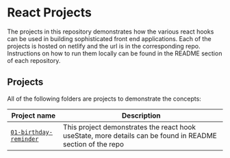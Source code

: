 # React Projects

The projects in this repository demonstrates how the various react hooks can be used in building sophisticated front end applications. Each of the projects is hosted on netlify and the url is in the corresponding repo. Instructions on how to run them locally can be found in the README section of each repository.

## Projects
All of the following folders are projects to demonstrate the concepts:

| Project name | Description |
| ------------ | ----------- |
| [`01-birthday-reminder`](https://github.com/horpeazy/) | This project demonstrates the react hook useState, more details can be found in README section of the repo |


